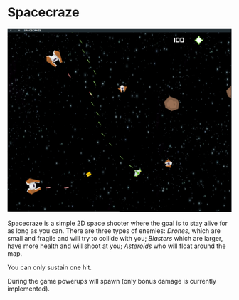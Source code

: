 
# Spacecraze

![Game photo](screenshots/screenshot.png)

Spacecraze is a simple 2D space shooter where the goal is to stay alive
for as long as you can. There are three types of enemies: *Drones*, which
are small and fragile and will try to collide with you; *Blasters* which are
larger, have more health and will shoot at you; *Asteroids* who will float
around the map.

You can only sustain one hit.

During the game powerups will spawn (only bonus damage is currently implemented).

